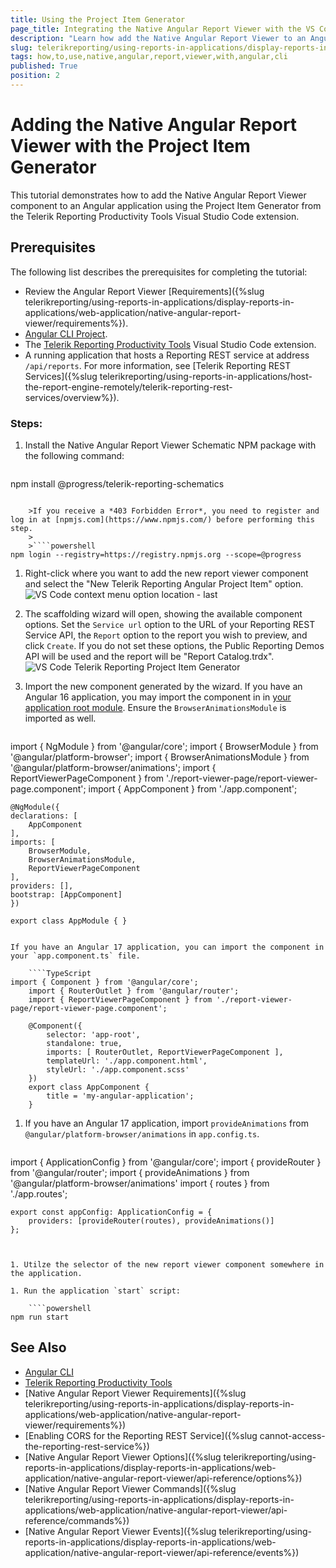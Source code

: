 ```yaml
---
title: Using the Project Item Generator
page_title: Integrating the Native Angular Report Viewer with the VS Code Extension
description: "Learn how add the Native Angular Report Viewer to an Angular application using the Project Item Generator from the Telerik Reporting Productivity Tools extension."
slug: telerikreporting/using-reports-in-applications/display-reports-in-applications/web-application/native-angular-report-viewer/integrating-with-project-item-generator
tags: how,to,use,native,angular,report,viewer,with,angular,cli
published: True
position: 2
---
```


# Adding the Native Angular Report Viewer with the Project Item Generator

This tutorial demonstrates how to add the Native Angular Report Viewer component to an Angular application using the Project Item Generator from the Telerik Reporting Productivity Tools Visual Studio Code extension.

## Prerequisites

The following list describes the prerequisites for completing the tutorial:

* Review the Angular Report Viewer [Requirements]({%slug telerikreporting/using-reports-in-applications/display-reports-in-applications/web-application/native-angular-report-viewer/requirements%}).
* [Angular CLI Project](https://angular.io/cli).
* The [Telerik Reporting Productivity Tools](https://marketplace.visualstudio.com/items?itemName=TelerikInc.telerik-reporting-productivity-tools) Visual Studio Code extension.
* A running application that hosts a Reporting REST service at address `/api/reports`. For more information, see [Telerik Reporting REST Services]({%slug telerikreporting/using-reports-in-applications/host-the-report-engine-remotely/telerik-reporting-rest-services/overview%}).

### Steps:

1. Install the Native Angular Report Viewer Schematic NPM package with the following command:

	````powershell
npm install @progress/telerik-reporting-schematics
````

	>If you receive a *403 Forbidden Error*, you need to register and log in at [npmjs.com](https://www.npmjs.com/) before performing this step.
	>
	>````powershell
npm login --registry=https://registry.npmjs.org --scope=@progress
````

1. Right-click where you want to add the new report viewer component and select the "New Telerik Reporting Angular Project Item" option.
![VS Code context menu option location - last](images/vs-code-context-menu-option.png)

1. The scaffolding wizard will open, showing the available component options. Set the `Service url` option to the URL of your Reporting REST Service API, the `Report` option to the report you wish to preview, and click `Create`. If you do not set these options, the Public Reporting Demos API will be used and the report will be "Report Catalog.trdx".
![VS Code Telerik Reporting Project Item Generator](images/vs-code-telerik-reporting-project-item-generator.png)

1. Import the new component generated by the wizard.
If you have an Angular 16 application, you may import the component in in [your application root module](https://angular.io/guide/ngmodules#!#angular-modularity). Ensure the `BrowserAnimationsModule` is imported as well. 

	````TypeScript
import { NgModule } from '@angular/core';
	import { BrowserModule } from '@angular/platform-browser';
	import { BrowserAnimationsModule } from '@angular/platform-browser/animations';
	import { ReportViewerPageComponent } from './report-viewer-page/report-viewer-page.component';
	import { AppComponent } from './app.component';
	
	@NgModule({
	declarations: [
		AppComponent
	],
	imports: [
		BrowserModule,
		BrowserAnimationsModule,
		ReportViewerPageComponent
	],
	providers: [],
	bootstrap: [AppComponent]
	})
	
	export class AppModule { }
````

If you have an Angular 17 application, you can import the component in your `app.component.ts` file.

	````TypeScript
import { Component } from '@angular/core';
	import { RouterOutlet } from '@angular/router';
	import { ReportViewerPageComponent } from './report-viewer-page/report-viewer-page.component';
	
	@Component({
		selector: 'app-root',
		standalone: true,
		imports: [ RouterOutlet, ReportViewerPageComponent ],
		templateUrl: './app.component.html',
		styleUrl: './app.component.scss'
	})
	export class AppComponent {
		title = 'my-angular-application';
	}
````


1. If you have an Angular 17 application, import `provideAnimations` from `@angular/platform-browser/animations` in `app.config.ts`.

	````TypeScript
import { ApplicationConfig } from '@angular/core';
	import { provideRouter } from '@angular/router';
	import { provideAnimations } from '@angular/platform-browser/animations'
	import { routes } from './app.routes';
	
	export const appConfig: ApplicationConfig = {
		providers: [provideRouter(routes), provideAnimations()]
	};
````


1. Utilze the selector of the new report viewer component somewhere in the application.

1. Run the application `start` script:

	````powershell
npm run start
````


## See Also

* [Angular CLI](https://angular.io/cli)
* [Telerik Reporting Productivity Tools](https://marketplace.visualstudio.com/items?itemName=TelerikInc.telerik-reporting-productivity-tools)
* [Native Angular Report Viewer Requirements]({%slug telerikreporting/using-reports-in-applications/display-reports-in-applications/web-application/native-angular-report-viewer/requirements%})
* [Enabling CORS for the Reporting REST Service]({%slug cannot-access-the-reporting-rest-service%})
* [Native Angular Report Viewer Options]({%slug telerikreporting/using-reports-in-applications/display-reports-in-applications/web-application/native-angular-report-viewer/api-reference/options%})
* [Native Angular Report Viewer Commands]({%slug telerikreporting/using-reports-in-applications/display-reports-in-applications/web-application/native-angular-report-viewer/api-reference/commands%})
* [Native Angular Report Viewer Events]({%slug telerikreporting/using-reports-in-applications/display-reports-in-applications/web-application/native-angular-report-viewer/api-reference/events%})